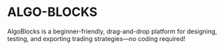 # ALGO-BLOCKS
AlgoBlocks is a beginner-friendly, drag-and-drop platform for designing, testing, and exporting trading strategies—no coding required!
